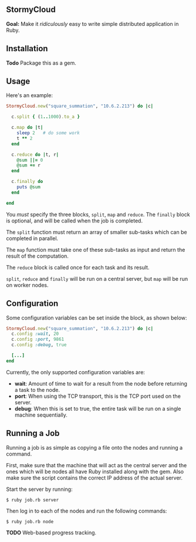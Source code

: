 StormyCloud
-----------

**Goal:** Make it _ridiculously_ easy to write simple distributed application
in Ruby.

Installation
------------

**Todo** Package this as a gem.

Usage
-----

Here's an example:

```ruby
StormyCloud.new("square_summation", "10.6.2.213") do |c|

  c.split { (1..1000).to_a }

  c.map do |t|
    sleep 2   # do some work
    t ** 2
  end

  c.reduce do |t, r|
    @sum ||= 0
    @sum += r
  end

  c.finally do
    puts @sum
  end

end
```

You _must_ specify the three blocks, `split`, `map` and `reduce`. The `finally`
block is optional, and will be called when the job is completed.

The `split` function must return an array of smaller sub-tasks which can be
completed in parallel.

The `map` function must take one of these sub-tasks as input and return the
result of the computation.

The `reduce` block is called once for each task and its result.

`split`, `reduce` and `finally` will be run on a central server, but `map` will
be run on worker nodes.

Configuration
-------------

Some configuration variables can be set inside the block, as shown below:

```ruby
StormyCloud.new("square_summation", "10.6.2.213") do |c|
  c.config :wait, 20
  c.config :port, 9861
  c.config :debug, true

  [...]
end
```

Currently, the only supported configuration variables are:

  * **wait**: Amount of time to wait for a result from the node before
returning a task to the node.
  * **port**: When using the TCP transport, this is the TCP port used on the
server.
  * **debug**: When this is set to true, the entire task will be run on a
single machine sequentially.

Running a Job
-------------

Running a job is as simple as copying a file onto the nodes and running a
command.

First, make sure that the machine that will act as the central server and the
ones which will be nodes all have Ruby installed along with the gem. Also make
sure the script contains the correct IP address of the actual server.

Start the server by running:

    $ ruby job.rb server

Then log in to each of the nodes and run the following commands:

    $ ruby job.rb node

**TODO** Web-based progress tracking.
